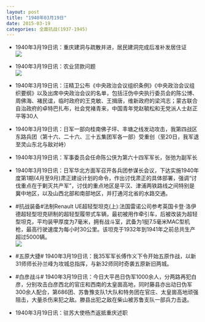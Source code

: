 ```yaml
---
layout: post
title: "1940年03月19日"
date: 2015-03-19
categories: 全面抗战(1937-1945)
---
```


<meta name="referrer" content="no-referrer" />

- 1940年3月19日讯：重庆建洞与疏散并进，居民建洞完成后准补发居住证 <br/><img src="https://ww4.sinaimg.cn/large/aca367d8jw1eqbfofuhh4j20bq0cstb3.jpg" />

- 1940年3月19日讯：农业贷款问题 <br/><img src="https://ww4.sinaimg.cn/large/aca367d8jw1eqbc8990rzj211t0hynai.jpg" />

- 1940年3月19日讯：汪精卫公布《中央政治会议组织条例》《中央政治会议组织要纲》以及出席中央政治会议的名单，包括汪伪中央执行委员会的陈公博、周佛海、褚民谊，临时政府的王克敏、王揖唐，维新政府的梁鸿志；蒙古联合自治政府的卓特巴扎布，社会党褚青来，中国青年党赵毓松和无党派人士赵正平等30人 

- 1940年3月19日讯：日军一部向桂南佛子坪、丰塘之线发动攻击，我第四战区东路兵团（第十六、二十六、三十五集团军各一部）受重创（至20日，我军退至灵山东北与敌对峙） 

- 1940年3月19日讯：军事委员会任命陈公侠为第六十四军军长，张弛为副军长 

- 1940年3月19日讯：日军华北方面军召开各兵团参谋长会议，下达实施1940年度第1期(4月至9月)肃正建设计划的命令，作出讨伐肃正的具体部署，强调“讨伐重点在于剿灭共产军”，讨伐的重点地区是平汉、津浦两铁路线之间特别是冀中地区，以及山西北部和南部地区，并打通河北省的水路交通。 

- #抗战装备#法制Renault UE超轻型坦克(上):法国雷诺公司参考英国卡登·洛伊德超轻型坦克研制的超轻型履带式车辆，最初被用作牵引车，后被改装为超轻型坦克，平均装甲厚度为7毫米，拥有战斗室，武备为1挺7.5毫米MAC型机枪，最高行驶速度为每小时30公里。该坦克于1932年到1941年之前总共生产超过5000辆。 <br/><img src="https://ww1.sinaimg.cn/large/aca367d8jw1eqat5b8is7j20hu0oltfv.jpg" />

- #五原大捷# 1940年3月19日讯：我35军军长傅作义下令开始五原作战，以新31师师长孙兰峰为攻城总指挥，与新32师同时奇袭五原新旧两城。 

- #白彦战斗# 1940年3月19日讯：今日大平邑日伪军1000余人，分两路再犯白彦，分别攻击白彦西北的官庄和西南的太皇崮高地，同时藤县亦出动日伪军300余人配合，第686团、苏鲁豫支队1大队和特务团在官庄、太皇崮高地顽强阻击，大量杀伤来犯之敌。滕县出犯之敌在柴山被苏鲁支队一部兵力击退。 

- 1940年3月19日讯：驻苏大使杨杰返抵重庆述职 

